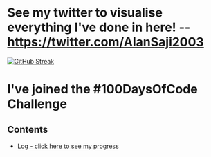 # See my twitter to visualise everything I've done in here! --https://twitter.com/AlanSaji2003
[![GitHub Streak](https://streak-stats.demolab.com/?user=Alansaji2003)](https://git.io/streak-stats)
# I've joined the #100DaysOfCode Challenge

## Contents


* [Log - click here to see my progress](log.md)



